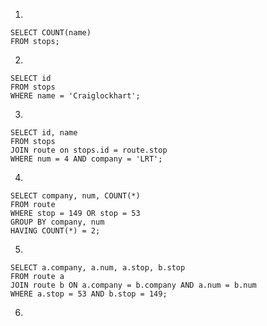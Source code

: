 1.
```mysql
SELECT COUNT(name)
FROM stops;
```

2.
```mysql
SELECT id
FROM stops
WHERE name = 'Craiglockhart';
```

3.
```mysql
SELECT id, name
FROM stops
JOIN route on stops.id = route.stop
WHERE num = 4 AND company = 'LRT';
```

4.
```mysql
SELECT company, num, COUNT(*)
FROM route
WHERE stop = 149 OR stop = 53
GROUP BY company, num
HAVING COUNT(*) = 2;
```

5.
```mysql
SELECT a.company, a.num, a.stop, b.stop
FROM route a
JOIN route b ON a.company = b.company AND a.num = b.num
WHERE a.stop = 53 AND b.stop = 149;
```

6.
```mysql

```





